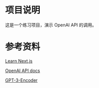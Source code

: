 # 项目说明

这是一个练习项目，演示 OpenAI API 的调用。

# 参考资料

[Learn Next.js](https://nextjs.org/learn)

[OpenAI API docs](https://platform.openai.com/docs/introduction)

[GPT-3-Encoder](https://github.com/latitudegames/GPT-3-Encoder)
